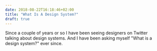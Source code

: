 ```yaml
---
date: 2018-08-22T16:18:46+02:00
title: "What Is A Design System?"
draft: true
---
```


Since a couple of years or so I have been seeing designers on Twitter talking about design systems. And I have been asking myself "What is a design system?" ever since.
